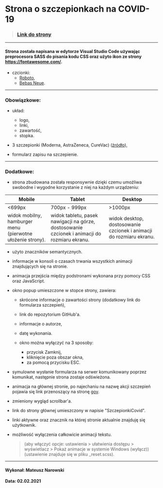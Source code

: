 # Strona o szczepionkach na COVID-19

> ### [Link do strony](https://malelus.github.io/SzczepionkiCovid/)

---

#### Strona została napisana w edytorze Visual Studio Code używając preprocesora SASS do pisania kodu CSS oraz użyto ikon ze strony https://fontawesome.com/.

- czcionki:
  - [Roboto](https://fonts.google.com/specimen/Roboto?query=robot),
  - [Bebas Neue](https://fonts.google.com/specimen/Bebas+Neue?query=bebas).

---

### Obowiązkowe:

- układ:

  - logo,
  - linki,
  - zawartość,
  - stopka.

- 3 szczepionki (Moderna, AstraZeneca, CureVac) ([źródło](https://businessinsider.com.pl/technologie/nowe-technologie/szczepionki-przeciw-covid-19-moderna-astrazeneca-curevac-sanofi/k4znpqf)),

- formularz zapisu na szczepienie.

---

### Dodatkowe:

- strona zbudowana została responsywnie dzięki czemu umożliwa swobodne i wygodne korzystanie z niej na każdym urządzeniu:

| Mobile                                                     | Tablet                                                                                        | Desktop                                                             |
| ---------------------------------------------------------- | --------------------------------------------------------------------------------------------- | ------------------------------------------------------------------- |
| <699px                                                     | 700px - 999px                                                                                 | >1000px                                                             |
| widok mobilny, hamburger menu (pierwotne ułożenie strony). | widok tabletu, pasek nawigacji na górze, dostosowanie czcionek i animacji do rozmiaru ekranu. | widok desktop, dostosowanie czcionek i animacji do rozmiaru ekranu. |

- użyto znaczników semantycznych.

- informacje w konsoli o czasach trwania wszystkich animacji znajdujących się na stronie.

- animacja przejścia między podstronami wykonana przy pomocy CSS oraz JavaScript.

- okno popup umieszczone w stopce strony, zawiera:

  - skrócone informacje o zawartości strony (dodatkowy link do formularza szczepień),
  - link do repozytorium GitHub'a.
  - informacje o autorze,
  - datę wykonania.

  - okno można wyłączyć na 3 sposoby:

    - przycisk Zamknij,
    - kliknięcie poza obszar okna,
    - za pomocą przycisku ESC.

- symulowne wysłanie formularza na serwer komunikowany poprzez komunikat, następnie strona zostaje odświeżona.

- animacja na głównej stronie, po najechaniu na nazwę akcji szczepień pojawia się link przenoszący na stronę [gov](https://www.gov.pl/web/szczepimysie).

- zmieniony wygląd scrollbar'a.

- link do strony głównej umieszczony w napisie "SzczepionkiCovid".

- linki aktywne oraz znacznik na której stronie aktualnie znajduję się użytkownik.

- możliwość wyłączenia całkowicie animacji tekstu.
  > (aby włączyć opcje: ustawienia > ułatwienia dostępu > wyświetlacz > Pokaż animacje w systemie Windows (wyłącz)) (ustawienie znajduje się w pliku \_reset.scss).

---

#### Wykonał: Mateusz Narowski

#### Data: 02.02.2021
